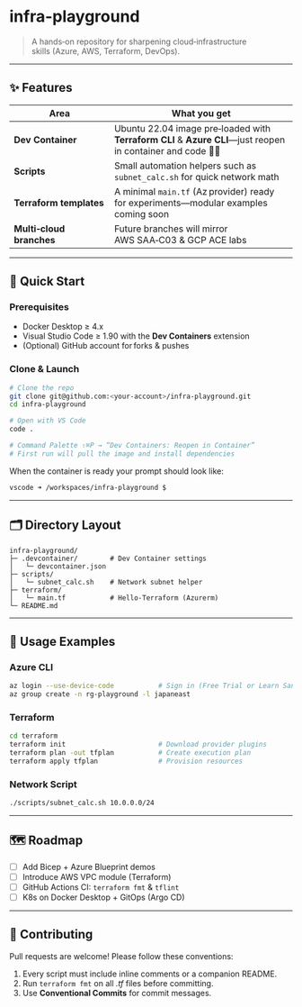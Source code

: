 # infra-playground

> A hands‑on repository for sharpening cloud‑infrastructure skills (Azure, AWS, Terraform, DevOps).

---

## ✨ Features

| Area                     | What you get                                                                                                 |
| ------------------------ | ------------------------------------------------------------------------------------------------------------ |
| **Dev Container**        | Ubuntu 22.04 image pre‑loaded with **Terraform CLI** & **Azure CLI**—just reopen in container and code 🏃‍♂️ |
| **Scripts**              | Small automation helpers such as `subnet_calc.sh` for quick network math                                     |
| **Terraform templates**  | A minimal `main.tf` (Az provider) ready for experiments—modular examples coming soon                         |
| **Multi‑cloud branches** | Future branches will mirror AWS SAA‑C03 & GCP ACE labs                                                       |

---

## 🚀 Quick Start

### Prerequisites

* Docker Desktop ≥ 4.x
* Visual Studio Code ≥ 1.90 with the **Dev Containers** extension
* (Optional) GitHub account for forks & pushes

### Clone & Launch

```bash
# Clone the repo
git clone git@github.com:<your‑account>/infra-playground.git
cd infra-playground

# Open with VS Code
code .

# Command Palette ⇧⌘P → “Dev Containers: Reopen in Container”
# First run will pull the image and install dependencies
```

When the container is ready your prompt should look like:

```bash
vscode ➜ /workspaces/infra-playground $
```

---

## 🗂️ Directory Layout

```
infra-playground/
├─ .devcontainer/        # Dev Container settings
│   └─ devcontainer.json
├─ scripts/
│   └─ subnet_calc.sh    # Network subnet helper
├─ terraform/
│   └─ main.tf           # Hello‑Terraform (Azurerm)
└─ README.md
```

---

## 🧩 Usage Examples

### Azure CLI

```bash
az login --use-device-code           # Sign in (Free Trial or Learn Sandbox)
az group create -n rg-playground -l japaneast
```

### Terraform

```bash
cd terraform
terraform init                       # Download provider plugins
terraform plan -out tfplan           # Create execution plan
terraform apply tfplan               # Provision resources
```

### Network Script

```bash
./scripts/subnet_calc.sh 10.0.0.0/24
```

---

## 🗺️ Roadmap

* [ ] Add Bicep + Azure Blueprint demos
* [ ] Introduce AWS VPC module (Terraform)
* [ ] GitHub Actions CI: `terraform fmt` & `tflint`
* [ ] K8s on Docker Desktop + GitOps (Argo CD)

---

## 🤝 Contributing

Pull requests are welcome! Please follow these conventions:

1. Every script must include inline comments or a companion README.
2. Run `terraform fmt` on all *.tf* files before committing.
3. Use **Conventional Commits** for commit messages.

